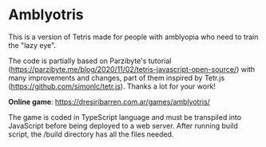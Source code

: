 # Amblyotris

This is a version of Tetris made for people with amblyopia who need to train the "lazy eye".

The code is partially based on Parzibyte's tutorial (https://parzibyte.me/blog/2020/11/02/tetris-javascript-open-source/) with many improvements and changes, part of them inspired by Tetr.js (https://github.com/simonlc/tetr.js). Thanks a lot for your work!

**Online game**: https://dresiribarren.com.ar/games/amblyotris/

The game is coded in TypeScript language and must be transpiled into JavaScript before being deployed to a web server. After running build script, the /build directory has all the files needed.
